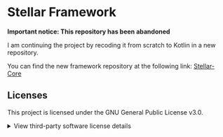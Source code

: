 # Stellar Framework

**Important notice: This repository has been abandoned**

I am continuing the project by recoding it from scratch to Kotlin in a new repository.

You can find the new framework repository at the following link:
[Stellar-Core](https://link.to.new.repository)

## Licenses

This project is licensed under the GNU General Public License v3.0.

<details>
  <summary>View third-party software license details</summary>
  <br>
  This project includes software developed by other projects under the following licenses:
  <br><br>
  - **BoostedYAML** developed by **dejvokep** under the **Apache License 2.0**.
  <br>
  - **CommandAPI** developed by **JorelAli** under the **MIT License**.
  <br>
  - **Adventure** developed by **KyoriPowered** under the **MIT License**.
  <br><br>
  The complete licenses can be found in the `licenses` folder.
  <br>
</details>
